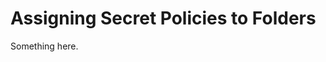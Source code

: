[title]: # (Assigning Secret Policies to Folders)
[tags]: # (XXX)
[priority]: # (4196)
# Assigning Secret Policies to Folders
Something here.
